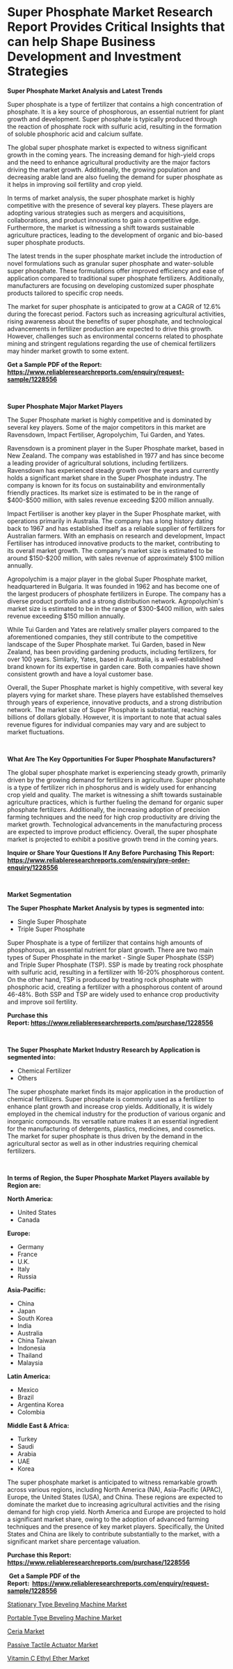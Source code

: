 <p><h1>Super Phosphate Market Research Report Provides Critical Insights that can help Shape Business Development and Investment Strategies</h1></p><p><strong>Super Phosphate Market Analysis and Latest Trends</strong></p>
<p><p>Super phosphate is a type of fertilizer that contains a high concentration of phosphate. It is a key source of phosphorous, an essential nutrient for plant growth and development. Super phosphate is typically produced through the reaction of phosphate rock with sulfuric acid, resulting in the formation of soluble phosphoric acid and calcium sulfate.</p><p>The global super phosphate market is expected to witness significant growth in the coming years. The increasing demand for high-yield crops and the need to enhance agricultural productivity are the major factors driving the market growth. Additionally, the growing population and decreasing arable land are also fueling the demand for super phosphate as it helps in improving soil fertility and crop yield.</p><p>In terms of market analysis, the super phosphate market is highly competitive with the presence of several key players. These players are adopting various strategies such as mergers and acquisitions, collaborations, and product innovations to gain a competitive edge. Furthermore, the market is witnessing a shift towards sustainable agriculture practices, leading to the development of organic and bio-based super phosphate products.</p><p>The latest trends in the super phosphate market include the introduction of novel formulations such as granular super phosphate and water-soluble super phosphate. These formulations offer improved efficiency and ease of application compared to traditional super phosphate fertilizers. Additionally, manufacturers are focusing on developing customized super phosphate products tailored to specific crop needs.</p><p>The market for super phosphate is anticipated to grow at a CAGR of 12.6% during the forecast period. Factors such as increasing agricultural activities, rising awareness about the benefits of super phosphate, and technological advancements in fertilizer production are expected to drive this growth. However, challenges such as environmental concerns related to phosphate mining and stringent regulations regarding the use of chemical fertilizers may hinder market growth to some extent.</p></p>
<p><strong>Get a Sample PDF of the Report:&nbsp; <a href="https://www.reliableresearchreports.com/enquiry/request-sample/1228556">https://www.reliableresearchreports.com/enquiry/request-sample/1228556</a></strong></p>
<p>&nbsp;</p>
<p><strong>Super Phosphate Major Market Players</strong></p>
<p><p>The Super Phosphate market is highly competitive and is dominated by several key players. Some of the major competitors in this market are Ravensdown, Impact Fertiliser, Agropolychim, Tui Garden, and Yates. </p><p>Ravensdown is a prominent player in the Super Phosphate market, based in New Zealand. The company was established in 1977 and has since become a leading provider of agricultural solutions, including fertilizers. Ravensdown has experienced steady growth over the years and currently holds a significant market share in the Super Phosphate industry. The company is known for its focus on sustainability and environmentally friendly practices. Its market size is estimated to be in the range of $400-$500 million, with sales revenue exceeding $200 million annually.</p><p>Impact Fertiliser is another key player in the Super Phosphate market, with operations primarily in Australia. The company has a long history dating back to 1967 and has established itself as a reliable supplier of fertilizers for Australian farmers. With an emphasis on research and development, Impact Fertiliser has introduced innovative products to the market, contributing to its overall market growth. The company's market size is estimated to be around $150-$200 million, with sales revenue of approximately $100 million annually.</p><p>Agropolychim is a major player in the global Super Phosphate market, headquartered in Bulgaria. It was founded in 1962 and has become one of the largest producers of phosphate fertilizers in Europe. The company has a diverse product portfolio and a strong distribution network. Agropolychim's market size is estimated to be in the range of $300-$400 million, with sales revenue exceeding $150 million annually.</p><p>While Tui Garden and Yates are relatively smaller players compared to the aforementioned companies, they still contribute to the competitive landscape of the Super Phosphate market. Tui Garden, based in New Zealand, has been providing gardening products, including fertilizers, for over 100 years. Similarly, Yates, based in Australia, is a well-established brand known for its expertise in garden care. Both companies have shown consistent growth and have a loyal customer base.</p><p>Overall, the Super Phosphate market is highly competitive, with several key players vying for market share. These players have established themselves through years of experience, innovative products, and a strong distribution network. The market size of Super Phosphate is substantial, reaching billions of dollars globally. However, it is important to note that actual sales revenue figures for individual companies may vary and are subject to market fluctuations.</p></p>
<p>&nbsp;</p>
<p><strong>What Are The Key Opportunities For Super Phosphate Manufacturers?</strong></p>
<p><p>The global super phosphate market is experiencing steady growth, primarily driven by the growing demand for fertilizers in agriculture. Super phosphate is a type of fertilizer rich in phosphorus and is widely used for enhancing crop yield and quality. The market is witnessing a shift towards sustainable agriculture practices, which is further fueling the demand for organic super phosphate fertilizers. Additionally, the increasing adoption of precision farming techniques and the need for high crop productivity are driving the market growth. Technological advancements in the manufacturing process are expected to improve product efficiency. Overall, the super phosphate market is projected to exhibit a positive growth trend in the coming years.</p></p>
<p><strong>Inquire or Share Your Questions If Any Before Purchasing This Report: <a href="https://www.reliableresearchreports.com/enquiry/pre-order-enquiry/1228556">https://www.reliableresearchreports.com/enquiry/pre-order-enquiry/1228556</a></strong></p>
<p>&nbsp;</p>
<p><strong>Market Segmentation</strong></p>
<p><strong>The Super Phosphate Market Analysis by types is segmented into:</strong></p>
<p><ul><li>Single Super Phosphate</li><li>Triple Super Phosphate</li></ul></p>
<p><p>Super Phosphate is a type of fertilizer that contains high amounts of phosphorous, an essential nutrient for plant growth. There are two main types of Super Phosphate in the market - Single Super Phosphate (SSP) and Triple Super Phosphate (TSP). SSP is made by treating rock phosphate with sulfuric acid, resulting in a fertilizer with 16-20% phosphorous content. On the other hand, TSP is produced by treating rock phosphate with phosphoric acid, creating a fertilizer with a phosphorous content of around 46-48%. Both SSP and TSP are widely used to enhance crop productivity and improve soil fertility.</p></p>
<p><strong>Purchase this Report:&nbsp;<a href="https://www.reliableresearchreports.com/purchase/1228556">https://www.reliableresearchreports.com/purchase/1228556</a></strong></p>
<p>&nbsp;</p>
<p><strong>The Super Phosphate Market Industry Research by Application is segmented into:</strong></p>
<p><ul><li>Chemical Fertilizer</li><li>Others</li></ul></p>
<p><p>The super phosphate market finds its major application in the production of chemical fertilizers. Super phosphate is commonly used as a fertilizer to enhance plant growth and increase crop yields. Additionally, it is widely employed in the chemical industry for the production of various organic and inorganic compounds. Its versatile nature makes it an essential ingredient for the manufacturing of detergents, plastics, medicines, and cosmetics. The market for super phosphate is thus driven by the demand in the agricultural sector as well as in other industries requiring chemical fertilizers.</p></p>
<p>&nbsp;</p>
<p><strong>In terms of Region, the Super Phosphate Market Players available by Region are:</strong></p>
<p>
    <p> <strong> North America: </strong>
        <ul>
            <li>United States</li>
            <li>Canada</li>
        </ul>
        </p> 
    <p> <strong> Europe: </strong>
        <ul>
            <li>Germany</li>
            <li>France</li>
            <li>U.K.</li>
            <li>Italy</li>
            <li>Russia</li>
        </ul>
        </p> 
    <p> <strong> Asia-Pacific: </strong>
        <ul>
            <li>China</li>
            <li>Japan</li>
            <li>South Korea</li>
            <li>India</li>
            <li>Australia</li>
            <li>China Taiwan</li>
            <li>Indonesia</li>
            <li>Thailand</li>
            <li>Malaysia</li>
        </ul>
        </p> 
    <p> <strong> Latin America: </strong>
        <ul>
            <li>Mexico</li>
            <li>Brazil</li>
            <li>Argentina Korea</li>
            <li>Colombia</li>
        </ul>
        </p> 
    <p> <strong> Middle East & Africa: </strong>
        <ul>
            <li>Turkey</li>
            <li>Saudi</li>
            <li>Arabia</li>
            <li>UAE</li>
            <li>Korea</li>
        </ul>
    </p>
    </p>
<p><p>The super phosphate market is anticipated to witness remarkable growth across various regions, including North America (NA), Asia-Pacific (APAC), Europe, the United States (USA), and China. These regions are expected to dominate the market due to increasing agricultural activities and the rising demand for high crop yield. North America and Europe are projected to hold a significant market share, owing to the adoption of advanced farming techniques and the presence of key market players. Specifically, the United States and China are likely to contribute substantially to the market, with a significant market share percentage valuation.</p></p>
<p><strong>Purchase this Report: <a href="https://www.reliableresearchreports.com/purchase/1228556">https://www.reliableresearchreports.com/purchase/1228556</a></strong></p>
<p>&nbsp;<strong>Get a Sample PDF of the Report:&nbsp;&nbsp;<a href="https://www.reliableresearchreports.com/enquiry/request-sample/1228556">https://www.reliableresearchreports.com/enquiry/request-sample/1228556</a></strong></p>
<p><strong></strong></p>
<p><p><a href="https://medium.com/@press.bell.sigh/stationary-type-beveling-machine-market-insights-into-market-cagr-market-trends-and-growth-f7653c9eeb49">Stationary Type Beveling Machine Market</a></p><p><a href="https://medium.com/@sink.pay.sand/portable-type-beveling-machine-market-outlook-industry-overview-and-forecast-2023-to-2030-e8dc89730fb6">Portable Type Beveling Machine Market</a></p><p><a href="https://github.com/lilstefpacute/Market-Research-Report-List-1/blob/main/ceria-market.md">Ceria Market</a></p><p><a href="https://medium.com/@adellalesch/passive-tactile-actuator-market-comprehensive-assessment-by-type-application-and-geography-add7ea6f9454">Passive Tactile Actuator Market</a></p><p><a href="https://github.com/rexevange/Market-Research-Report-List-1/blob/main/vitamin-c-ethyl-ether-market.md">Vitamin C Ethyl Ether Market</a></p></p>